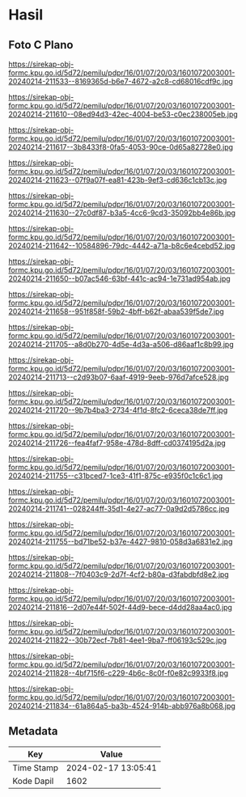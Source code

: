 # Hasil

## Foto C Plano

https://sirekap-obj-formc.kpu.go.id/5d72/pemilu/pdpr/16/01/07/20/03/1601072003001-20240214-211533--8169365d-b6e7-4672-a2c8-cd68016cdf9c.jpg

https://sirekap-obj-formc.kpu.go.id/5d72/pemilu/pdpr/16/01/07/20/03/1601072003001-20240214-211610--08ed94d3-42ec-4004-be53-c0ec238005eb.jpg

https://sirekap-obj-formc.kpu.go.id/5d72/pemilu/pdpr/16/01/07/20/03/1601072003001-20240214-211617--3b8433f8-0fa5-4053-90ce-0d65a82728e0.jpg

https://sirekap-obj-formc.kpu.go.id/5d72/pemilu/pdpr/16/01/07/20/03/1601072003001-20240214-211623--07f9a07f-ea81-423b-9ef3-cd636c1cb13c.jpg

https://sirekap-obj-formc.kpu.go.id/5d72/pemilu/pdpr/16/01/07/20/03/1601072003001-20240214-211630--27c0df87-b3a5-4cc6-9cd3-35092bb4e86b.jpg

https://sirekap-obj-formc.kpu.go.id/5d72/pemilu/pdpr/16/01/07/20/03/1601072003001-20240214-211642--10584896-79dc-4442-a71a-b8c6e4cebd52.jpg

https://sirekap-obj-formc.kpu.go.id/5d72/pemilu/pdpr/16/01/07/20/03/1601072003001-20240214-211650--b07ac546-63bf-441c-ac94-1e731ad954ab.jpg

https://sirekap-obj-formc.kpu.go.id/5d72/pemilu/pdpr/16/01/07/20/03/1601072003001-20240214-211658--951f858f-59b2-4bff-b62f-abaa539f5de7.jpg

https://sirekap-obj-formc.kpu.go.id/5d72/pemilu/pdpr/16/01/07/20/03/1601072003001-20240214-211705--a8d0b270-4d5e-4d3a-a506-d86aaf1c8b99.jpg

https://sirekap-obj-formc.kpu.go.id/5d72/pemilu/pdpr/16/01/07/20/03/1601072003001-20240214-211713--c2d93b07-6aaf-4919-9eeb-976d7afce528.jpg

https://sirekap-obj-formc.kpu.go.id/5d72/pemilu/pdpr/16/01/07/20/03/1601072003001-20240214-211720--9b7b4ba3-2734-4f1d-8fc2-6ceca38de7ff.jpg

https://sirekap-obj-formc.kpu.go.id/5d72/pemilu/pdpr/16/01/07/20/03/1601072003001-20240214-211726--fea4faf7-958e-478d-8dff-cd0374195d2a.jpg

https://sirekap-obj-formc.kpu.go.id/5d72/pemilu/pdpr/16/01/07/20/03/1601072003001-20240214-211755--c31bced7-1ce3-41f1-875c-e935f0c1c6c1.jpg

https://sirekap-obj-formc.kpu.go.id/5d72/pemilu/pdpr/16/01/07/20/03/1601072003001-20240214-211741--028244ff-35d1-4e27-ac77-0a9d2d5786cc.jpg

https://sirekap-obj-formc.kpu.go.id/5d72/pemilu/pdpr/16/01/07/20/03/1601072003001-20240214-211755--bd71be52-b37e-4427-9810-058d3a6831e2.jpg

https://sirekap-obj-formc.kpu.go.id/5d72/pemilu/pdpr/16/01/07/20/03/1601072003001-20240214-211808--7f0403c9-2d7f-4cf2-b80a-d3fabdbfd8e2.jpg

https://sirekap-obj-formc.kpu.go.id/5d72/pemilu/pdpr/16/01/07/20/03/1601072003001-20240214-211816--2d07e44f-502f-44d9-bece-d4dd28aa4ac0.jpg

https://sirekap-obj-formc.kpu.go.id/5d72/pemilu/pdpr/16/01/07/20/03/1601072003001-20240214-211822--30b72ecf-7b81-4ee1-9ba7-ff06193c529c.jpg

https://sirekap-obj-formc.kpu.go.id/5d72/pemilu/pdpr/16/01/07/20/03/1601072003001-20240214-211828--4bf715f6-c229-4b6c-8c0f-f0e82c9933f8.jpg

https://sirekap-obj-formc.kpu.go.id/5d72/pemilu/pdpr/16/01/07/20/03/1601072003001-20240214-211834--61a864a5-ba3b-4524-914b-abb976a8b068.jpg


## Metadata

| Key        | Value               |
| ---------- | ------------------- |
| Time Stamp | 2024-02-17 13:05:41 |
| Kode Dapil | 1602                |



